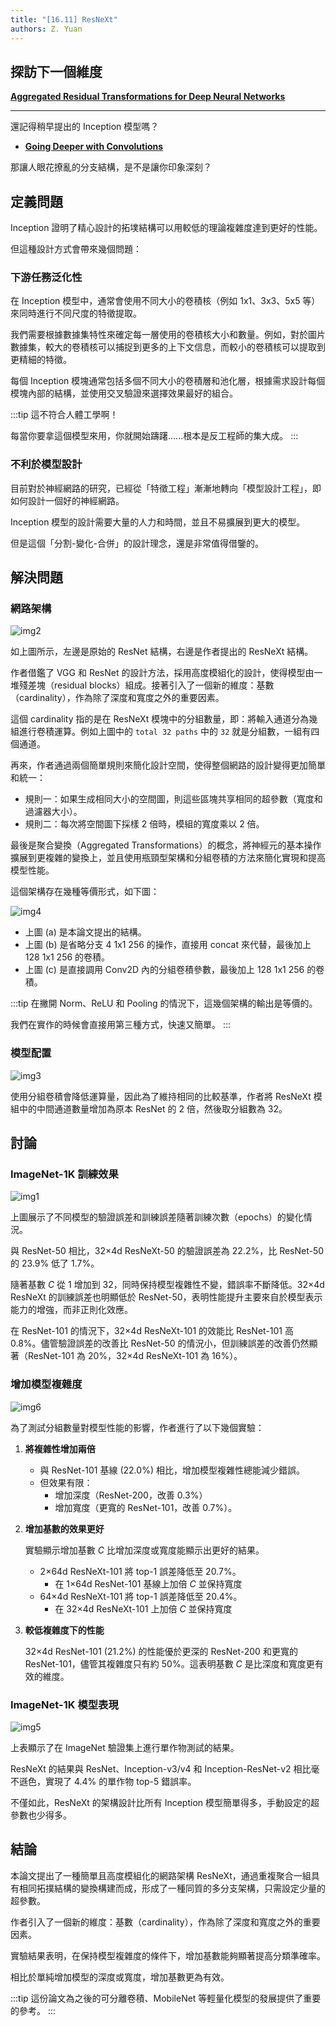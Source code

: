 ```yaml
---
title: "[16.11] ResNeXt"
authors: Z. Yuan
---
```


## 探訪下一個維度

[**Aggregated Residual Transformations for Deep Neural Networks**](https://arxiv.org/abs/1611.05431)

---

還記得稍早提出的 Inception 模型嗎？

- [**Going Deeper with Convolutions**](https://arxiv.org/abs/1409.4842)

那讓人眼花撩亂的分支結構，是不是讓你印象深刻？

## 定義問題

Inception 證明了精心設計的拓墣結構可以用較低的理論複雜度達到更好的性能。

但這種設計方式會帶來幾個問題：

### 下游任務泛化性

在 Inception 模型中，通常會使用不同大小的卷積核（例如 1x1、3x3、5x5 等）來同時進行不同尺度的特徵提取。

我們需要根據數據集特性來確定每一層使用的卷積核大小和數量。例如，對於圖片數據集，較大的卷積核可以捕捉到更多的上下文信息，而較小的卷積核可以提取到更精細的特徵。

每個 Inception 模塊通常包括多個不同大小的卷積層和池化層，根據需求設計每個模塊內部的結構，並使用交叉驗證來選擇效果最好的組合。

:::tip
這不符合人體工學啊！

每當你要拿這個模型來用，你就開始躊躇......根本是反工程師的集大成。
:::

### 不利於模型設計

目前對於神經網路的研究，已經從「特徵工程」漸漸地轉向「模型設計工程」，即如何設計一個好的神經網路。

Inception 模型的設計需要大量的人力和時間，並且不易擴展到更大的模型。

但是這個「分割-變化-合併」的設計理念，還是非常值得借鑒的。

## 解決問題

### 網路架構

![img2](./img/img2.jpg)

如上圖所示，左邊是原始的 ResNet 結構，右邊是作者提出的 ResNeXt 結構。

作者借鑑了 VGG 和 ResNet 的設計方法，採用高度模組化的設計，使得模型由一堆殘差塊（residual blocks）組成。接著引入了一個新的維度：基數（cardinality），作為除了深度和寬度之外的重要因素。

這個 cardinality 指的是在 ResNeXt 模塊中的分組數量，即：將輸入通道分為幾組進行卷積運算。例如上圖中的 `total 32 paths` 中的 `32` 就是分組數，一組有四個通道。

再來，作者通過兩個簡單規則來簡化設計空間，使得整個網路的設計變得更加簡單和統一：

- 規則一：如果生成相同大小的空間圖，則這些區塊共享相同的超參數（寬度和過濾器大小）。
- 規則二：每次將空間圖下採樣 2 倍時，模組的寬度乘以 2 倍。

最後是聚合變換（Aggregated Transformations）的概念，將神經元的基本操作擴展到更複雜的變換上，並且使用瓶頸型架構和分組卷積的方法來簡化實現和提高模型性能。

這個架構存在幾種等價形式，如下圖：

![img4](./img/img4.jpg)

- 上圖 (a) 是本論文提出的結構。
- 上圖 (b) 是省略分支 4 1x1 256 的操作，直接用 concat 來代替，最後加上 128 1x1 256 的卷積。
- 上圖 (c) 是直接調用 Conv2D 內的分組卷積參數，最後加上 128 1x1 256 的卷積。

:::tip
在撇開 Norm、ReLU 和 Pooling 的情況下，這幾個架構的輸出是等價的。

我們在實作的時候會直接用第三種方式，快速又簡單。
:::

### 模型配置

![img3](./img/img3.jpg)

使用分組卷積會降低運算量，因此為了維持相同的比較基準，作者將 ResNeXt 模組中的中間通道數量增加為原本 ResNet 的 2 倍，然後取分組數為 32。

## 討論

### ImageNet-1K 訓練效果

![img1](./img/img1.jpg)

上圖展示了不同模型的驗證誤差和訓練誤差隨著訓練次數（epochs）的變化情況。

與 ResNet-50 相比，32×4d ResNeXt-50 的驗證誤差為 22.2%，比 ResNet-50 的 23.9% 低了 1.7%。

隨著基數 $C$ 從 1 增加到 32，同時保持模型複雜性不變，錯誤率不斷降低。32×4d ResNeXt 的訓練誤差也明顯低於 ResNet-50，表明性能提升主要來自於模型表示能力的增強，而非正則化效應。

在 ResNet-101 的情況下，32×4d ResNeXt-101 的效能比 ResNet-101 高 0.8%。儘管驗證誤差的改善比 ResNet-50 的情況小，但訓練誤差的改善仍然顯著（ResNet-101 為 20%，32×4d ResNeXt-101 為 16%）。

### 增加模型複雜度

![img6](./img/img6.jpg)

為了測試分組數量對模型性能的影響，作者進行了以下幾個實驗：

1. **將複雜性增加兩倍**

   - 與 ResNet-101 基線 (22.0%) 相比，增加模型複雜性總能減少錯誤。
   - 但效果有限：
     - 增加深度（ResNet-200，改善 0.3%）
     - 增加寬度（更寬的 ResNet-101，改善 0.7%）。

2. **增加基數的效果更好**

   實驗顯示增加基數 $C$ 比增加深度或寬度能顯示出更好的結果。

   - 2×64d ResNeXt-101 將 top-1 誤差降低至 20.7%。
     - 在 1×64d ResNet-101 基線上加倍 $C$ 並保持寬度
   - 64×4d ResNeXt-101 將 top-1 誤差降低至 20.4%。
     - 在 32×4d ResNeXt-101 上加倍 $C$ 並保持寬度

3. **較低複雜度下的性能**

   32×4d ResNet-101 (21.2%) 的性能優於更深的 ResNet-200 和更寬的 ResNet-101，儘管其複雜度只有約 50%。這表明基數 $C$ 是比深度和寬度更有效的維度。

### ImageNet-1K 模型表現

![img5](./img/img5.jpg)

上表顯示了在 ImageNet 驗證集上進行單作物測試的結果。

ResNeXt 的結果與 ResNet、Inception-v3/v4 和 Inception-ResNet-v2 相比毫不遜色，實現了 4.4% 的單作物 top-5 錯誤率。

不僅如此，ResNeXt 的架構設計比所有 Inception 模型簡單得多，手動設定的超參數也少得多。

## 結論

本論文提出了一種簡單且高度模組化的網路架構 ResNeXt，通過重複聚合一組具有相同拓撲結構的變換構建而成，形成了一種同質的多分支架構，只需設定少量的超參數。

作者引入了一個新的維度：基數（cardinality），作為除了深度和寬度之外的重要因素。

實驗結果表明，在保持模型複雜度的條件下，增加基數能夠顯著提高分類準確率。

相比於單純增加模型的深度或寬度，增加基數更為有效。

:::tip
這份論文為之後的可分離卷積、MobileNet 等輕量化模型的發展提供了重要的參考。
:::
